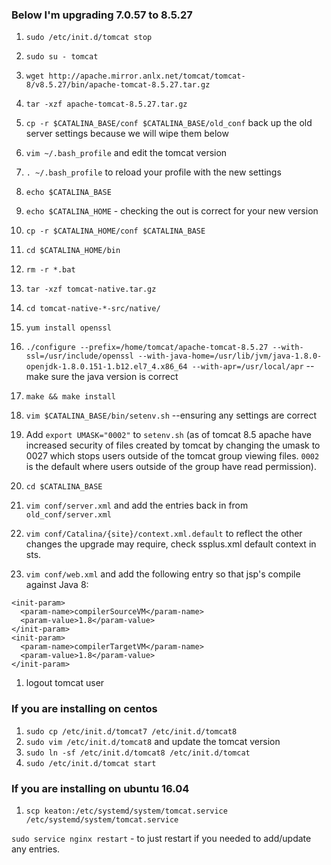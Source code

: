 ### Below I'm upgrading 7.0.57 to 8.5.27
1. `sudo /etc/init.d/tomcat stop`

1. `sudo su - tomcat`
1. `wget http://apache.mirror.anlx.net/tomcat/tomcat-8/v8.5.27/bin/apache-tomcat-8.5.27.tar.gz`
1. `tar -xzf apache-tomcat-8.5.27.tar.gz`
1. `cp -r $CATALINA_BASE/conf $CATALINA_BASE/old_conf` back up the old server settings because we will wipe them below
1. `vim ~/.bash_profile` and edit the tomcat version
1. `. ~/.bash_profile` to reload your profile with the new settings
1. `echo $CATALINA_BASE`
1. `echo $CATALINA_HOME` - checking the out is correct for your new version
1. `cp -r $CATALINA_HOME/conf $CATALINA_BASE`
1. `cd $CATALINA_HOME/bin`
1. `rm -r *.bat`
1. `tar -xzf tomcat-native.tar.gz`
1. `cd tomcat-native-*-src/native/`
1. `yum install openssl`
1. `./configure --prefix=/home/tomcat/apache-tomcat-8.5.27 --with-ssl=/usr/include/openssl --with-java-home=/usr/lib/jvm/java-1.8.0-openjdk-1.8.0.151-1.b12.el7_4.x86_64 --with-apr=/usr/local/apr` -- make sure the java version is correct
1. `make && make install`
1. `vim $CATALINA_BASE/bin/setenv.sh` --ensuring any settings are correct
1. Add `export UMASK="0002"` to `setenv.sh` (as of tomcat 8.5 apache have increased security of files created by tomcat by changing the umask to 0027 which stops users outside of the tomcat group viewing files. `0002` is the default where users outside of the group have read permission).
1. `cd $CATALINA_BASE`
1. `vim conf/server.xml` and add the entries back in from `old_conf/server.xml`
1. `vim conf/Catalina/{site}/context.xml.default` to reflect the other changes the upgrade may require, check ssplus.xml default context in sts.
1. `vim conf/web.xml` and add the following entry so that jsp's compile against Java 8:
```
<init-param>
  <param-name>compilerSourceVM</param-name>
  <param-value>1.8</param-value>
</init-param>
<init-param>
  <param-name>compilerTargetVM</param-name>
  <param-value>1.8</param-value>
</init-param>
```
1. logout tomcat user
### If you are installing on centos
1. `sudo cp /etc/init.d/tomcat7 /etc/init.d/tomcat8`
1. `sudo vim /etc/init.d/tomcat8` and update the tomcat version
1. `sudo ln -sf /etc/init.d/tomcat8 /etc/init.d/tomcat`
1. `sudo /etc/init.d/tomcat start`
### If you are installing on ubuntu 16.04
1. `scp keaton:/etc/systemd/system/tomcat.service /etc/systemd/system/tomcat.service`


`sudo service nginx restart` - to just restart if you needed to add/update any entries.